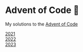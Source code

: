 # Advent of Code 🎄

My solutions to the [Advent of Code](http://adventofcode.com/)

[2021](https://github.com/dellink/advent-of-code/tree/main/2021)\
[2022](https://github.com/dellink/advent-of-code/tree/main/2022)\
[2023](https://github.com/dellink/advent-of-code/tree/main/2023)